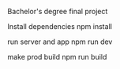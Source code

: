 Bachelor's degree final project

Install dependencies
npm install

run server and app
npm run dev

make prod build
npm run build
